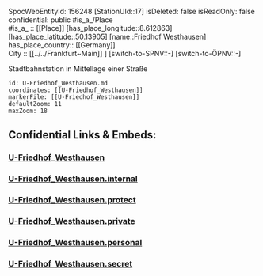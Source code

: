 ﻿---
location: [50.13905,8.612863] 
type: Station 
mapzoom: [8,18] 
mapmarker: subway 
tags:
- geo/station/subway
---
SpocWebEntityId: 156248
[StationUId::17] 
isDeleted: false
isReadOnly: false
confidential: public
#is_a_/Place  
#is_a_ :: [[Place]] 
[has_place_longitude::8.612863] 
[has_place_latitude::50.13905] 
[name::Friedhof Westhausen] 
has_place_country:: [[Germany]]  
City :: [[../../Frankfurt~Main]] ] 
[switch-to-SPNV::-] 
[switch-to-ÖPNV::-] 

Stadtbahnstation in Mittellage einer Straße

```leaflet
id: U-Friedhof_Westhausen.md
coordinates: [[U-Friedhof_Westhausen]] 
markerFile: [[U-Friedhof_Westhausen]] 
defaultZoom: 11 
maxZoom: 18
```


## Confidential Links & Embeds: 

### [U-Friedhof_Westhausen](/_public/Earth/Continent/Europe/Europe~Central/Germany/Germany~West/Hessen/counties~Hessen/Frankfurt~Main/Stations-FFM~U/U-Friedhof_Westhausen.md) 

### [U-Friedhof_Westhausen.internal](/_internal/Earth/Continent/Europe/Europe~Central/Germany/Germany~West/Hessen/counties~Hessen/Frankfurt~Main/Stations-FFM~U/U-Friedhof_Westhausen.internal.md) 

### [U-Friedhof_Westhausen.protect](/_protect/Earth/Continent/Europe/Europe~Central/Germany/Germany~West/Hessen/counties~Hessen/Frankfurt~Main/Stations-FFM~U/U-Friedhof_Westhausen.protect.md) 

### [U-Friedhof_Westhausen.private](/_private/Earth/Continent/Europe/Europe~Central/Germany/Germany~West/Hessen/counties~Hessen/Frankfurt~Main/Stations-FFM~U/U-Friedhof_Westhausen.private.md) 

### [U-Friedhof_Westhausen.personal](/_personal/Earth/Continent/Europe/Europe~Central/Germany/Germany~West/Hessen/counties~Hessen/Frankfurt~Main/Stations-FFM~U/U-Friedhof_Westhausen.personal.md) 

### [U-Friedhof_Westhausen.secret](/_secret/Earth/Continent/Europe/Europe~Central/Germany/Germany~West/Hessen/counties~Hessen/Frankfurt~Main/Stations-FFM~U/U-Friedhof_Westhausen.secret.md) 
